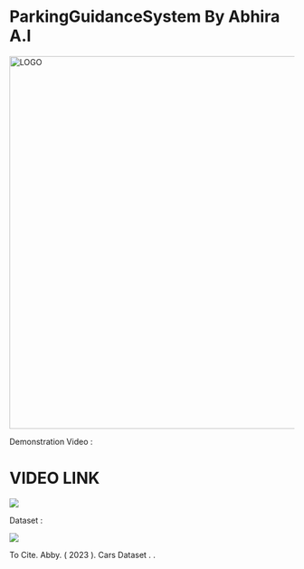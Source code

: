 # ParkingGuidanceSystem By Abhira A.I

<img width="658" alt="LOGO" src="https://github.com/abby1712/ParkingGuidanceSystem/assets/72368959/2fd444a1-b95f-4ead-9ad5-4b6dc90c5ea3">


Demonstration Video : 

# VIDEO LINK
<a href="https://youtu.be/Ylt108M4sy0">
    <img src="https://cdn.icon-icons.com/icons2/2530/PNG/512/youtube_button_icon_151827.png" style="max-width: 20px; max-height: 20px;"></img>
</a>

<br>


Dataset : 

<a href="https://universe.roboflow.com/abby/cars-ggvem">
    <img src="https://app.roboflow.com/images/download-dataset-badge.svg" style="max-width: 20px; max-height: 20px;"></img>
</a>


To Cite. 
Abby. ( 2023 ). Cars Dataset . . 
